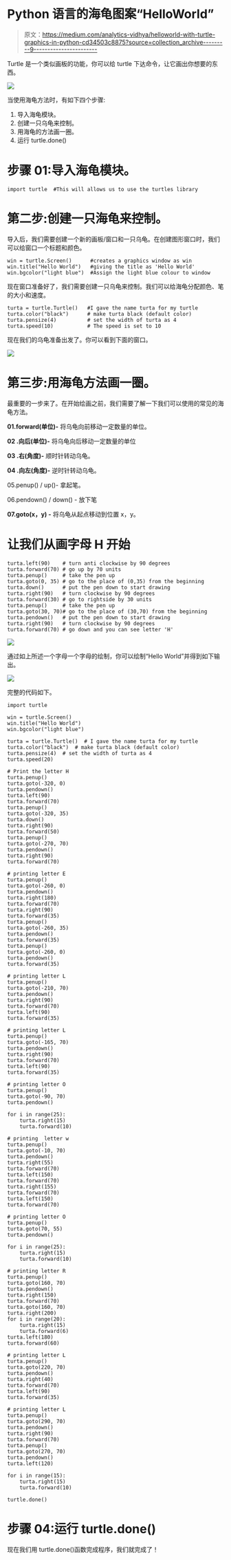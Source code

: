 # Python 语言的海龟图案“HelloWorld”

> 原文：<https://medium.com/analytics-vidhya/helloworld-with-turtle-graphics-in-python-cd34503c8875?source=collection_archive---------9----------------------->

Turtle 是一个类似画板的功能，你可以给 turtle 下达命令，让它画出你想要的东西。

![](img/7b6a6bbd54a3092579f1f10424fecccf.png)

当使用海龟方法时，有如下四个步骤:

1.  导入海龟模块。
2.  创建一只乌龟来控制。
3.  用海龟的方法画一圈。
4.  运行 turtle.done()

# **步骤 01:导入海龟模块。**

```
import turtle  #This will allows us to use the turtles library
```

# 第二步:创建一只海龟来控制。

导入后，我们需要创建一个新的画板/窗口和一只乌龟。在创建图形窗口时，我们可以给窗口一个标题和颜色。

```
win = turtle.Screen()      #creates a graphics window as win
win.title("Hello World")   #giving the title as 'Hello World'
win.bgcolor("light blue")  #Assign the light blue colour to window
```

现在窗口准备好了，我们需要创建一只乌龟来控制。我们可以给海龟分配颜色、笔的大小和速度。

```
turta = turtle.Turtle()   #I gave the name turta for my turtle
turta.color("black")      # make turta black (default color)
turta.pensize(4)          # set the width of turta as 4
turta.speed(10)           # The speed is set to 10
```

现在我们的乌龟准备出发了。你可以看到下面的窗口。

![](img/24a599cc0ab80fd9061c4c25bb49b77e.png)

# 第三步:用海龟方法画一圈。

最重要的一步来了。在开始绘画之前，我们需要了解一下我们可以使用的常见的海龟方法。

**01.forward(单位)-** 将乌龟向前移动一定数量的单位。

**02 .向后(单位)-** 将乌龟向后移动一定数量的单位

**03 .右(角度)-** 顺时针转动乌龟。

**04 .向左(角度)-** 逆时针转动乌龟。

05.penup() / up()- 拿起笔。

06.pendown() / down() - 放下笔

**07.goto(x，y) -** 将乌龟从起点移动到位置 x，y。

# 让我们从画字母 H 开始

```
turta.left(90)    # turn anti clockwise by 90 degrees
turta.forward(70) # go up by 70 units
turta.penup()     # take the pen up
turta.goto(0, 35) # go to the place of (0,35) from the beginning
turta.down()      # put the pen down to start drawing
turta.right(90)   # turn clockwise by 90 degrees
turta.forward(30) # go to rightside by 30 units
turta.penup()     # take the pen up
turta.goto(30, 70)# go to the place of (30,70) from the beginning
turta.pendown()   # put the pen down to start drawing
turta.right(90)   # turn clockwise by 90 degrees
turta.forward(70) # go down and you can see letter 'H'
```

![](img/477529c90c6080cb685d4ae310369366.png)

通过如上所述一个字母一个字母的绘制，你可以绘制“Hello World”并得到如下输出。

![](img/98c3f1fcdd2514bb6b7bd1f7c02afbfe.png)

完整的代码如下。

```
import turtle

win = turtle.Screen()
win.title("Hello World")
win.bgcolor("light blue")

turta = turtle.Turtle()  # I gave the name turta for my turtle
turta.color("black")  # make turta black (default color)
turta.pensize(4)  # set the width of turta as 4
turta.speed(20)

# Print the letter H
turta.penup()
turta.goto(-320, 0)
turta.pendown()
turta.left(90)
turta.forward(70)
turta.penup()
turta.goto(-320, 35)
turta.down()
turta.right(90)
turta.forward(50)
turta.penup()
turta.goto(-270, 70)
turta.pendown()
turta.right(90)
turta.forward(70)

# printing letter E
turta.penup()
turta.goto(-260, 0)
turta.pendown()
turta.right(180)
turta.forward(70)
turta.right(90)
turta.forward(35)
turta.penup()
turta.goto(-260, 35)
turta.pendown()
turta.forward(35)
turta.penup()
turta.goto(-260, 0)
turta.pendown()
turta.forward(35)

# printing letter L
turta.penup()
turta.goto(-210, 70)
turta.pendown()
turta.right(90)
turta.forward(70)
turta.left(90)
turta.forward(35)

# printing letter L
turta.penup()
turta.goto(-165, 70)
turta.pendown()
turta.right(90)
turta.forward(70)
turta.left(90)
turta.forward(35)

# printing letter O
turta.penup()
turta.goto(-90, 70)
turta.pendown()

for i in range(25):
    turta.right(15)
    turta.forward(10)

# printing  letter w
turta.penup()
turta.goto(-10, 70)
turta.pendown()
turta.right(55)
turta.forward(70)
turta.left(150)
turta.forward(70)
turta.right(155)
turta.forward(70)
turta.left(150)
turta.forward(70)

# printing letter O
turta.penup()
turta.goto(70, 55)
turta.pendown()

for i in range(25):
    turta.right(15)
    turta.forward(10)

# printing letter R
turta.penup()
turta.goto(160, 70)
turta.pendown()
turta.right(150)
turta.forward(70)
turta.goto(160, 70)
turta.right(200)
for i in range(20):
    turta.right(15)
    turta.forward(6)
turta.left(180)
turta.forward(60)

# printing letter L
turta.penup()
turta.goto(220, 70)
turta.pendown()
turta.right(40)
turta.forward(70)
turta.left(90)
turta.forward(35)

# printing letter L
turta.penup()
turta.goto(290, 70)
turta.pendown()
turta.right(90)
turta.forward(70)
turta.penup()
turta.goto(270, 70)
turta.pendown()
turta.left(120)

for i in range(15):
    turta.right(15)
    turta.forward(10)

turtle.done()
```

# 步骤 04:运行 turtle.done()

现在我们用 turtle.done()函数完成程序，我们就完成了！
